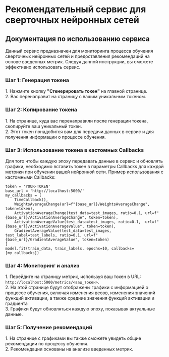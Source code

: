 <h1>Рекомендательный сервис для сверточных нейронных сетей</h1>
<div class="mt-4">
<h2>Документация по использованию сервиса</h2>
<p>Данный сервис предназначен для мониторинга процесса обучения сверточных нейронных сетей и предоставления рекомендаций на основе введенных метрик. Следуя данной инструкции, вы сможете эффективно использовать сервис.</p>  
<h3>Шаг 1: Генерация токена</h3>
<p>1. Нажмите кнопку <strong>"Сгенерировать токен"</strong> на главной странице.<br>
2. Вас перенаправит на страницу с вашим уникальным токеном.</p>
<h3>Шаг 2: Копирование токена</h3>
<p>1. На странице, куда вас перенаправили после генерации токена, скопируйте ваш уникальный токен.<br>
2. Этот токен понадобится вам для передачи данных в сервис и для получения информации о процессе обучения.</p>
<h3>Шаг 3: Использование токена в кастомных Callbacks</h3>
<p>Для того чтобы каждую эпоху передавать данные в сервис и обновлять графики, необходимо вставить токен в параметры Callbacks для каждой метрики при обучении вашей нейронной сети. Пример использования с кастомными Callbacks:</p>
<pre>
<code>token = 'YOUR-TOKEN'
base_url = 'http://localhost:5000/'
my_callbacks = [
    TimeCallback(),
    WeightsAverageChange(url=f"{base_url}/WeightsAverageChange", token=token),
    ActivationAverageChange(test_data=test_images, ratio=0.1, url=f"{base_url}/ActivationAverageChange", token=token),
    ActivationAverageValue(test_data=test_images, ratio=0.1,  url=f"{base_url}/ActivationAverageValue", token=token),
    GradientAverageValue(test_data=test_images, test_label=test_labels, ratio=0.1, url=f"{base_url}/GradientAverageValue", token=token)
]
model.fit(train_data, train_labels, epochs=10, callbacks=[my_callbacks])</code>
</pre>
<h3>Шаг 4: Мониторинг и анализ</h3>
<p>1. Перейдите на страницу метрик, используя ваш токен в URL: <code>http://localhost:5000/metrics/&lt;ваш_токен&gt;</code>.<br>
2. На этой странице будут отображены графики с информацией о процессе обучения, включая изменения весов, изменения значений функций активации, а также средние значения функций активации и градиента<br>
3. Графики будут обновляться каждую эпоху, показывая актуальные данные.</p>
<h3>Шаг 5: Получение рекомендаций</h3>
<p>1. На странице с графиками вы также сможете увидеть общие рекомендации по процессу обучения.<br>
2. Рекомендации основаны на анализе введенных метрик.</p>
</div>
